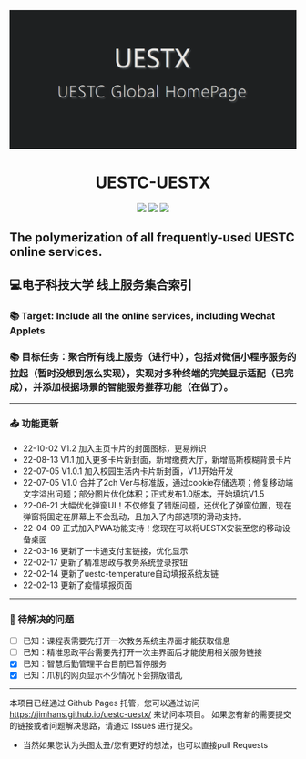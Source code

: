 ![avatar](./main.png)

<h1 align="center"> UESTC-UESTX </h1>

<p align="center">
<img src="https://img.shields.io/badge/Version-1.2.0 Release-red.svg?style=flat-square">
<img src="https://img.shields.io/badge/Developer-JimHan-blue.svg?style=flat-square">
<img src="https://img.shields.io/badge/Language-HTML5&CSS3-pink.svg?style=flat-square">
</p>

## The polymerization of all frequently-used UESTC online services.
## 💻电子科技大学 线上服务集合索引

### 📚 Target: Include all the online services, including Wechat Applets
### 📚 目标任务：聚合所有线上服务（进行中），包括对微信小程序服务的拉起（暂时没想到怎么实现），实现对多种终端的完美显示适配（已完成），并添加根据场景的智能服务推荐功能（在做了）。
---
### 📤 功能更新
- 22-10-02 V1.2 加入主页卡片的封面图标，更易辨识
- 22-08-13 V1.1 加入更多卡片新封面，新增缴费大厅，新增高斯模糊背景卡片
- 22-07-05 V1.0.1 加入校园生活内卡片新封面，V1.1开始开发
- 22-07-05 V1.0 合并了2ch Ver与标准版，通过cookie存储选项；修复移动端文字溢出问题；部分图片优化体积；正式发布1.0版本，开始填坑V1.5
- 22-06-21 大幅优化弹窗UI！不仅修复了错版问题，还优化了弹窗位置，现在弹窗将固定在屏幕上不会乱动，且加入了内部选项的滑动支持。
- 22-04-09 正式加入PWA功能支持！您现在可以将UESTX安装至您的移动设备桌面
- 22-03-16 更新了一卡通支付宝链接，优化显示
- 22-02-17 更新了精准思政与教务系统登录按钮
- 22-02-14 更新了uestc-temperature自动填报系统友链
- 22-02-13 更新了疫情填报页面
---
### 🔧 待解决的问题
- [ ] 已知：课程表需要先打开一次教务系统主界面才能获取信息
- [ ] 已知：精准思政平台需要先打开一次主界面后才能使用相关服务链接
- [x] 已知：智慧后勤管理平台目前已暂停服务
- [x] 已知：爪机的网页显示不少情况下会排版错乱

---
本项目已经通过 Github Pages 托管，您可以通过访问 https://jimhans.github.io/uestc-uestx/ 来访问本项目。
如果您有新的需要提交的链接或者问题解决思路，请通过 Issues 进行提交。

- 当然如果您认为头图太丑/您有更好的想法，也可以直接pull Requests